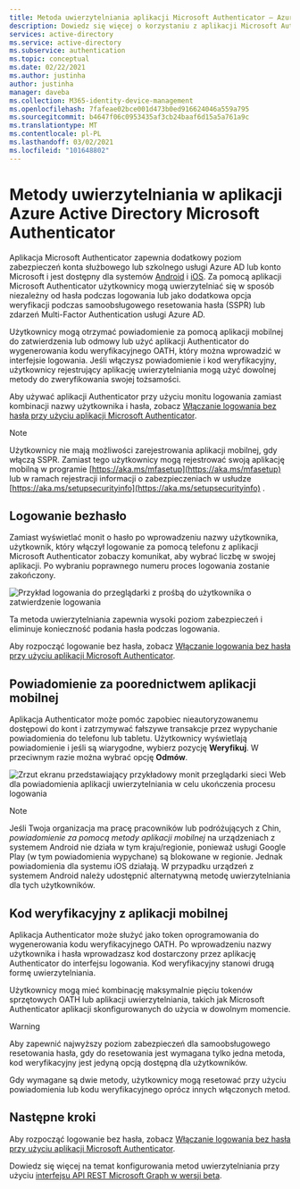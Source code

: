 ```yaml
---
title: Metoda uwierzytelniania aplikacji Microsoft Authenticator — Azure Active Directory
description: Dowiedz się więcej o korzystaniu z aplikacji Microsoft Authenticator w usłudze Azure Active Directory w celu ulepszania i zabezpieczania zdarzeń związanych z logowaniem
services: active-directory
ms.service: active-directory
ms.subservice: authentication
ms.topic: conceptual
ms.date: 02/22/2021
ms.author: justinha
author: justinha
manager: daveba
ms.collection: M365-identity-device-management
ms.openlocfilehash: 7fafeae02bce001d473b0ed916624046a559a795
ms.sourcegitcommit: b4647f06c0953435af3cb24baaf6d15a5a761a9c
ms.translationtype: MT
ms.contentlocale: pl-PL
ms.lasthandoff: 03/02/2021
ms.locfileid: "101648802"
---
```

# <a name="authentication-methods-in-azure-active-directory---microsoft-authenticator-app"></a>Metody uwierzytelniania w aplikacji Azure Active Directory Microsoft Authenticator

Aplikacja Microsoft Authenticator zapewnia dodatkowy poziom zabezpieczeń konta służbowego lub szkolnego usługi Azure AD lub konto Microsoft i jest dostępny dla systemów [Android](https://go.microsoft.com/fwlink/?linkid=866594) i [iOS](https://go.microsoft.com/fwlink/?linkid=866594). Za pomocą aplikacji Microsoft Authenticator użytkownicy mogą uwierzytelniać się w sposób niezależny od hasła podczas logowania lub jako dodatkowa opcja weryfikacji podczas samoobsługowego resetowania hasła (SSPR) lub zdarzeń Multi-Factor Authentication usługi Azure AD.

Użytkownicy mogą otrzymać powiadomienie za pomocą aplikacji mobilnej do zatwierdzenia lub odmowy lub użyć aplikacji Authenticator do wygenerowania kodu weryfikacyjnego OATH, który można wprowadzić w interfejsie logowania. Jeśli włączysz powiadomienie i kod weryfikacyjny, użytkownicy rejestrujący aplikację uwierzytelniania mogą użyć dowolnej metody do zweryfikowania swojej tożsamości.

Aby używać aplikacji Authenticator przy użyciu monitu logowania zamiast kombinacji nazwy użytkownika i hasła, zobacz [Włączanie logowania bez hasła przy użyciu aplikacji Microsoft Authenticator](howto-authentication-passwordless-phone.md).

> [!NOTE]
> Użytkownicy nie mają możliwości zarejestrowania aplikacji mobilnej, gdy włączą SSPR. Zamiast tego użytkownicy mogą rejestrować swoją aplikację mobilną w programie [https://aka.ms/mfasetup](https://aka.ms/mfasetup) lub w ramach rejestracji informacji o zabezpieczeniach w usłudze [https://aka.ms/setupsecurityinfo](https://aka.ms/setupsecurityinfo) .

## <a name="passwordless-sign-in"></a>Logowanie bezhasło

Zamiast wyświetlać monit o hasło po wprowadzeniu nazwy użytkownika, użytkownik, który włączył logowanie za pomocą telefonu z aplikacji Microsoft Authenticator zobaczy komunikat, aby wybrać liczbę w swojej aplikacji. Po wybraniu poprawnego numeru proces logowania zostanie zakończony.

![Przykład logowania do przeglądarki z prośbą do użytkownika o zatwierdzenie logowania](./media/howto-authentication-passwordless-phone/phone-sign-in-microsoft-authenticator-app.png)

Ta metoda uwierzytelniania zapewnia wysoki poziom zabezpieczeń i eliminuje konieczność podania hasła podczas logowania. 

Aby rozpocząć logowanie bez hasła, zobacz [Włączanie logowania bez hasła przy użyciu aplikacji Microsoft Authenticator](howto-authentication-passwordless-phone.md).

## <a name="notification-through-mobile-app"></a>Powiadomienie za poorednictwem aplikacji mobilnej

Aplikacja Authenticator może pomóc zapobiec nieautoryzowanemu dostępowi do kont i zatrzymywać fałszywe transakcje przez wypychanie powiadomienia do telefonu lub tabletu. Użytkownicy wyświetlają powiadomienie i jeśli są wiarygodne, wybierz pozycję **Weryfikuj**. W przeciwnym razie można wybrać opcję **Odmów**.

![Zrzut ekranu przedstawiający przykładowy monit przeglądarki sieci Web dla powiadomienia aplikacji uwierzytelniania w celu ukończenia procesu logowania](media/tutorial-enable-azure-mfa/azure-multi-factor-authentication-browser-prompt.png)

> [!NOTE]
> Jeśli Twoja organizacja ma pracę pracowników lub podróżujących z Chin, *powiadomienie za pomocą metody aplikacji mobilnej* na urządzeniach z systemem Android nie działa w tym kraju/regionie, ponieważ usługi Google Play (w tym powiadomienia wypychane) są blokowane w regionie. Jednak powiadomienia dla systemu iOS działają. W przypadku urządzeń z systemem Android należy udostępnić alternatywną metodę uwierzytelniania dla tych użytkowników.

## <a name="verification-code-from-mobile-app"></a>Kod weryfikacyjny z aplikacji mobilnej

Aplikacja Authenticator może służyć jako token oprogramowania do wygenerowania kodu weryfikacyjnego OATH. Po wprowadzeniu nazwy użytkownika i hasła wprowadzasz kod dostarczony przez aplikację Authenticator do interfejsu logowania. Kod weryfikacyjny stanowi drugą formę uwierzytelniania.

Użytkownicy mogą mieć kombinację maksymalnie pięciu tokenów sprzętowych OATH lub aplikacji uwierzytelniania, takich jak Microsoft Authenticator aplikacji skonfigurowanych do użycia w dowolnym momencie.

> [!WARNING]
> Aby zapewnić najwyższy poziom zabezpieczeń dla samoobsługowego resetowania hasła, gdy do resetowania jest wymagana tylko jedna metoda, kod weryfikacyjny jest jedyną opcją dostępną dla użytkowników.
>
> Gdy wymagane są dwie metody, użytkownicy mogą resetować przy użyciu powiadomienia lub kodu weryfikacyjnego oprócz innych włączonych metod.

## <a name="next-steps"></a>Następne kroki

Aby rozpocząć logowanie bez hasła, zobacz [Włączanie logowania bez hasła przy użyciu aplikacji Microsoft Authenticator](howto-authentication-passwordless-phone.md).

Dowiedz się więcej na temat konfigurowania metod uwierzytelniania przy użyciu [interfejsu API REST Microsoft Graph w wersji beta](/graph/api/resources/authenticationmethods-overview?view=graph-rest-beta).
